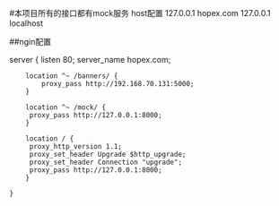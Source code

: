 #本项目所有的接口都有mock服务
host配置
127.0.0.1 hopex.com
127.0.0.1 localhost

##ngin配置

 server {
        listen       80;
        server_name  hopex.com;
        
        location ^~ /banners/ {
            proxy_pass http://192.168.70.131:5000;
        }

        location ^~ /mock/ {
         proxy_pass http://127.0.0.1:8000;
        }

        location / {
         proxy_http_version 1.1;
         proxy_set_header Upgrade $http_upgrade;
         proxy_set_header Connection "upgrade";
         proxy_pass http://127.0.0.1:8000;
        }

    }
